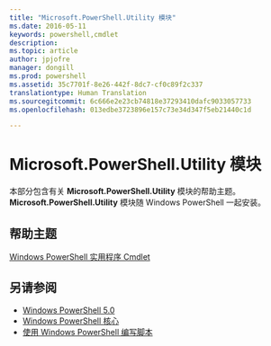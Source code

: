 ```yaml
---
title: "Microsoft.PowerShell.Utility 模块"
ms.date: 2016-05-11
keywords: powershell,cmdlet
description: 
ms.topic: article
author: jpjofre
manager: dongill
ms.prod: powershell
ms.assetid: 35c7701f-8e26-442f-8dc7-cf0c89f2c337
translationtype: Human Translation
ms.sourcegitcommit: 6c666e2e23cb74818e37293410dafc9033057733
ms.openlocfilehash: 013edbe3723896e157c73e34d347f5eb21440c1d

---
```


# Microsoft.PowerShell.Utility 模块
本部分包含有关 **Microsoft.PowerShell.Utility** 模块的帮助主题。 **Microsoft.PowerShell.Utility** 模块随 Windows PowerShell 一起安装。

## 帮助主题
[Windows PowerShell 实用程序 Cmdlet](http://go.microsoft.com/fwlink/?LinkID=245861)

## 另请参阅
- [Windows PowerShell 5.0](Windows-PowerShell-5.0.md)
- [Windows PowerShell 核心](https://technet.microsoft.com/en-us/library/4b75f1e4-f327-48f3-92ab-bf5435094d41)
- [使用 Windows PowerShell 编写脚本](../../getting-started/fundamental/Scripting-with-Windows-PowerShell.md)




<!--HONumber=Oct16_HO3-->


